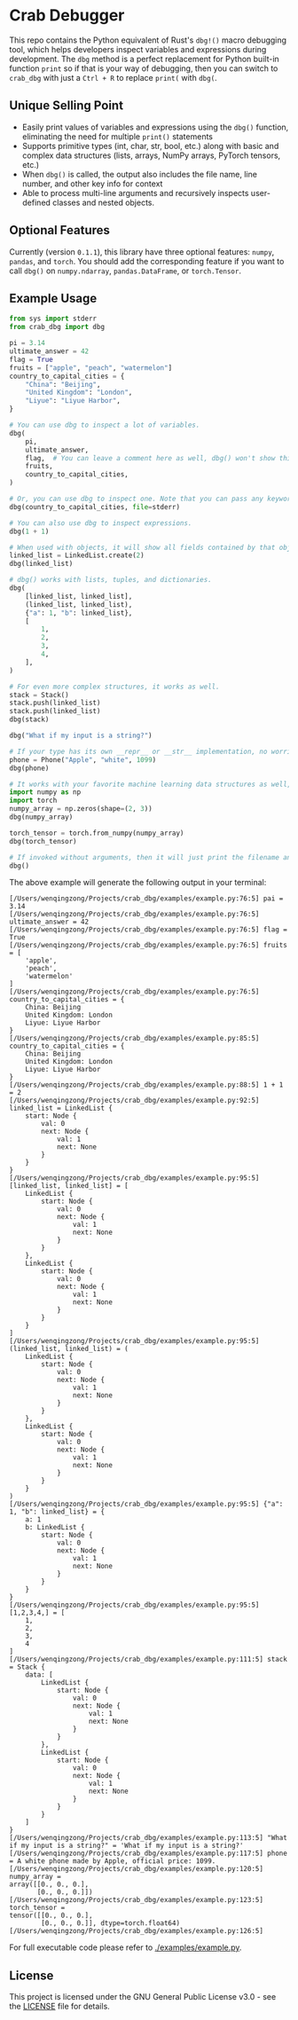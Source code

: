# Crab Debugger
This repo contains the Python equivalent of Rust's `dbg!()` macro debugging tool, which helps developers inspect variables and expressions during development. The `dbg` method is a perfect replacement for Python built-in function `print` so if that is your way of debugging, then you can switch to `crab_dbg` with just a `Ctrl + R` to replace `print(` with `dbg(`.

## Unique Selling Point
- Easily print values of variables and expressions using the `dbg()` function, eliminating the need for multiple `print()` statements
- Supports primitive types (int, char, str, bool, etc.) along with basic and complex data structures (lists, arrays, NumPy arrays, PyTorch tensors, etc.)
- When `dbg()` is called, the output also includes the file name, line number, and other key info for context
- Able to process multi-line arguments and recursively inspects user-defined classes and nested objects.

## Optional Features
Currently (version `0.1.1`), this library have three optional features: `numpy`, `pandas`, and `torch`. You should add the corresponding feature if you want to call `dbg()` on `numpy.ndarray`, `pandas.DataFrame`, or `torch.Tensor`.

## Example Usage
```python
from sys import stderr
from crab_dbg import dbg

pi = 3.14
ultimate_answer = 42
flag = True
fruits = ["apple", "peach", "watermelon"]
country_to_capital_cities = {
    "China": "Beijing",
    "United Kingdom": "London",
    "Liyue": "Liyue Harbor",
}

# You can use dbg to inspect a lot of variables.
dbg(
    pi,
    ultimate_answer,
    flag,  # You can leave a comment here as well, dbg() won't show this comment.
    fruits,
    country_to_capital_cities,
)

# Or, you can use dbg to inspect one. Note that you can pass any keyword arguments originally supported by print()
dbg(country_to_capital_cities, file=stderr)

# You can also use dbg to inspect expressions.
dbg(1 + 1)

# When used with objects, it will show all fields contained by that object.
linked_list = LinkedList.create(2)
dbg(linked_list)

# dbg() works with lists, tuples, and dictionaries.
dbg(
    [linked_list, linked_list],
    (linked_list, linked_list),
    {"a": 1, "b": linked_list},
    [
        1,
        2,
        3,
        4,
    ],
)

# For even more complex structures, it works as well.
stack = Stack()
stack.push(linked_list)
stack.push(linked_list)
dbg(stack)

dbg("What if my input is a string?")

# If your type has its own __repr__ or __str__ implementation, no worries, crab_dbg will jut use it.
phone = Phone("Apple", "white", 1099)
dbg(phone)

# It works with your favorite machine learning data structures as well, if you enabled corresponding features.
import numpy as np
import torch
numpy_array = np.zeros(shape=(2, 3))
dbg(numpy_array)

torch_tensor = torch.from_numpy(numpy_array)
dbg(torch_tensor)

# If invoked without arguments, then it will just print the filename and line number.
dbg()
```

The above example will generate the following output in your terminal:
```text
[/Users/wenqingzong/Projects/crab_dbg/examples/example.py:76:5] pai = 3.14
[/Users/wenqingzong/Projects/crab_dbg/examples/example.py:76:5] ultimate_answer = 42
[/Users/wenqingzong/Projects/crab_dbg/examples/example.py:76:5] flag = True
[/Users/wenqingzong/Projects/crab_dbg/examples/example.py:76:5] fruits = [
    'apple',
    'peach',
    'watermelon'
]
[/Users/wenqingzong/Projects/crab_dbg/examples/example.py:76:5] country_to_capital_cities = {
    China: Beijing
    United Kingdom: London
    Liyue: Liyue Harbor
}
[/Users/wenqingzong/Projects/crab_dbg/examples/example.py:85:5] country_to_capital_cities = {
    China: Beijing
    United Kingdom: London
    Liyue: Liyue Harbor
}
[/Users/wenqingzong/Projects/crab_dbg/examples/example.py:88:5] 1 + 1 = 2
[/Users/wenqingzong/Projects/crab_dbg/examples/example.py:92:5] linked_list = LinkedList {
    start: Node {
        val: 0
        next: Node {
            val: 1
            next: None
        }
    }
}
[/Users/wenqingzong/Projects/crab_dbg/examples/example.py:95:5] [linked_list, linked_list] = [
    LinkedList {
        start: Node {
            val: 0
            next: Node {
                val: 1
                next: None
            }
        }
    },
    LinkedList {
        start: Node {
            val: 0
            next: Node {
                val: 1
                next: None
            }
        }
    }
]
[/Users/wenqingzong/Projects/crab_dbg/examples/example.py:95:5] (linked_list, linked_list) = (
    LinkedList {
        start: Node {
            val: 0
            next: Node {
                val: 1
                next: None
            }
        }
    },
    LinkedList {
        start: Node {
            val: 0
            next: Node {
                val: 1
                next: None
            }
        }
    }
)
[/Users/wenqingzong/Projects/crab_dbg/examples/example.py:95:5] {"a": 1, "b": linked_list} = {
    a: 1
    b: LinkedList {
        start: Node {
            val: 0
            next: Node {
                val: 1
                next: None
            }
        }
    }
}
[/Users/wenqingzong/Projects/crab_dbg/examples/example.py:95:5] [1,2,3,4,] = [
    1,
    2,
    3,
    4
]
[/Users/wenqingzong/Projects/crab_dbg/examples/example.py:111:5] stack = Stack {
    data: [
        LinkedList {
            start: Node {
                val: 0
                next: Node {
                    val: 1
                    next: None
                }
            }
        },
        LinkedList {
            start: Node {
                val: 0
                next: Node {
                    val: 1
                    next: None
                }
            }
        }
    ]
}
[/Users/wenqingzong/Projects/crab_dbg/examples/example.py:113:5] "What if my input is a string?" = 'What if my input is a string?'
[/Users/wenqingzong/Projects/crab_dbg/examples/example.py:117:5] phone = A white phone made by Apple, official price: 1099.
[/Users/wenqingzong/Projects/crab_dbg/examples/example.py:120:5] numpy_array = 
array([[0., 0., 0.],
       [0., 0., 0.]])
[/Users/wenqingzong/Projects/crab_dbg/examples/example.py:123:5] torch_tensor = 
tensor([[0., 0., 0.],
        [0., 0., 0.]], dtype=torch.float64)
[/Users/wenqingzong/Projects/crab_dbg/examples/example.py:126:5]

```

For full executable code please refer to [./examples/example.py](./examples/example.py).

## License
This project is licensed under the GNU General Public License v3.0 - see the [LICENSE](./LICENSE) file for details.
